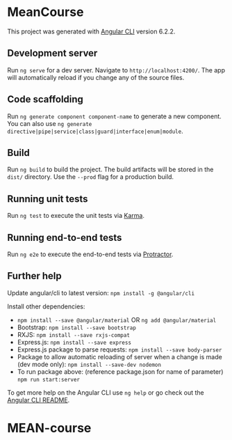 # MeanCourse

This project was generated with [Angular CLI](https://github.com/angular/angular-cli) version 6.2.2.

## Development server

Run `ng serve` for a dev server. Navigate to `http://localhost:4200/`. The app will automatically reload if you change any of the source files.

## Code scaffolding

Run `ng generate component component-name` to generate a new component. You can also use `ng generate directive|pipe|service|class|guard|interface|enum|module`.

## Build

Run `ng build` to build the project. The build artifacts will be stored in the `dist/` directory. Use the `--prod` flag for a production build.

## Running unit tests

Run `ng test` to execute the unit tests via [Karma](https://karma-runner.github.io).

## Running end-to-end tests

Run `ng e2e` to execute the end-to-end tests via [Protractor](http://www.protractortest.org/).

## Further help

Update angular/cli to latest version: `npm install -g @angular/cli`

Install other dependencies:
- `npm install --save @angular/material` OR `ng add @angular/material`
- Bootstrap: `npm install --save bootstrap`
- RXJS: `npm install --save rxjs-compat`
- Express.js: `npm install --save express`
- Express.js package to parse requests: `npm install --save body-parser`
- Package to allow automatic reloading of server when a change is made (dev mode only): `npm install --save-dev nodemon`
- To run package above: (reference package.json for name of parameter) `npm run start:server`

To get more help on the Angular CLI use `ng help` or go check out the [Angular CLI README](https://github.com/angular/angular-cli/blob/master/README.md).
# MEAN-course
